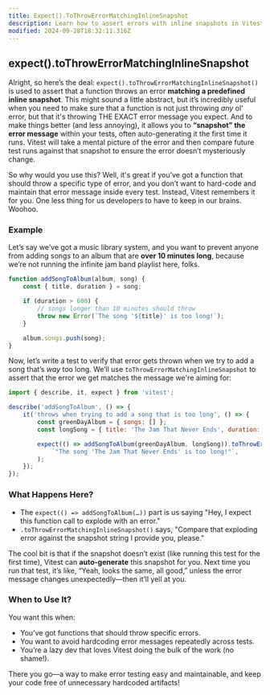 ```yaml
---
title: Expect().ToThrowErrorMatchingInlineSnapshot
description: Learn how to assert errors with inline snapshots in Vitest.
modified: 2024-09-28T18:32:11.316Z
---
```


## expect().toThrowErrorMatchingInlineSnapshot

Alright, so here’s the deal: `expect().toThrowErrorMatchingInlineSnapshot()` is used to assert that a function throws an error **matching a predefined inline snapshot**. This might sound a little abstract, but it’s incredibly useful when you need to make sure that a function is not just throwing *any* ol' error, but that it's throwing THE EXACT error message you expect. And to make things better (and less annoying), it allows you to **“snapshot” the error message** within your tests, often auto-generating it the first time it runs. Vitest will take a mental picture of the error and then compare future test runs against that snapshot to ensure the error doesn’t mysteriously change.

So why would you use this? Well, it's great if you’ve got a function that should throw a specific type of error, and you don’t want to hard-code and maintain that error message inside every test. Instead, Vitest remembers it for you. One less thing for us developers to have to keep in our brains. Woohoo.

### Example

Let’s say we’ve got a music library system, and you want to prevent anyone from adding songs to an album that are **over 10 minutes long**, because we’re not running the infinite jam band playlist here, folks.

```javascript
function addSongToAlbum(album, song) {
	const { title, duration } = song;

	if (duration > 600) {
		// songs longer than 10 minutes should throw
		throw new Error(`The song '${title}' is too long!`);
	}

	album.songs.push(song);
}
```

Now, let’s write a test to verify that error gets thrown when we try to add a song that’s *way* too long. We’ll use `toThrowErrorMatchingInlineSnapshot` to assert that the error we get matches the message we're aiming for:

```javascript
import { describe, it, expect } from 'vitest';

describe('addSongToAlbum', () => {
	it('throws when trying to add a song that is too long', () => {
		const greenDayAlbum = { songs: [] };
		const longSong = { title: 'The Jam That Never Ends', duration: 1200 };

		expect(() => addSongToAlbum(greenDayAlbum, longSong)).toThrowErrorMatchingInlineSnapshot(
			`"The song 'The Jam That Never Ends' is too long!"`,
		);
	});
});
```

### What Happens Here?

- The `expect(() => addSongToAlbum(…))` part is us saying "Hey, I expect this function call to explode with an error."
- `.toThrowErrorMatchingInlineSnapshot()` says, "Compare that exploding error against the snapshot string I provide you, please."

The cool bit is that if the snapshot doesn’t exist (like running this test for the first time), Vitest can **auto-generate** this snapshot for you. Next time you run that test, it’s like, “Yeah, looks the same, all good,” unless the error message changes unexpectedly—then it’ll yell at you.

### When to Use It?

You want this when:

- You’ve got functions that should throw specific errors.
- You want to avoid hardcoding error messages repeatedly across tests.
- You’re a lazy dev that loves Vitest doing the bulk of the work (no shame!).

There you go—a way to make error testing easy and maintainable, and keep your code free of unnecessary hardcoded artifacts!

```ts
```
